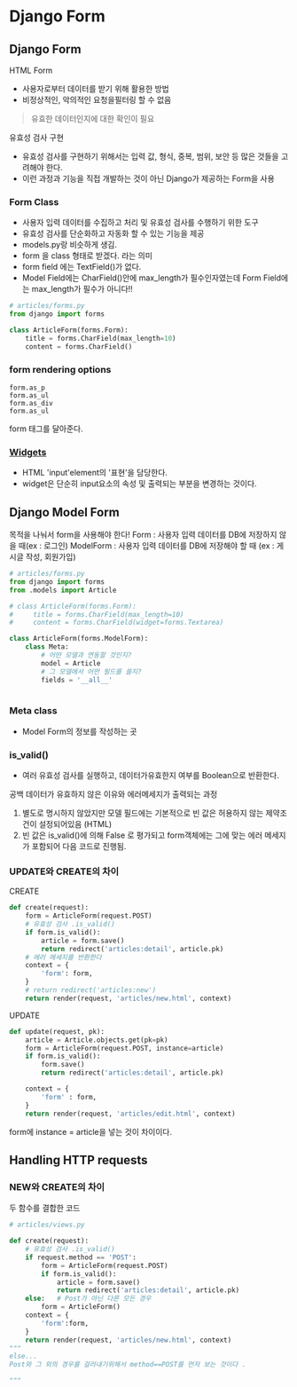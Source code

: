 # Django Form

## Django Form
HTML Form 
- 사용자로부터 데이터를 받기 위해 활용한 방법
- 비정상적인, 악의적인 요청을필터링 할 수 없음
> 유효한 데이터인지에 대한 확인이 필요 

유효성 검사 구현 
- 유효성 검사를 구현하기 위해서는 입력 값, 형식, 중복, 범위, 보안 등 많은 것들을 고려해야 한다. 
- 이런 과정과 기능을 직접 개발하는 것이 아닌 Django가 제공하는 Form을 사용

### Form Class
- 사용자 입력 데이터를 수집하고 처리 및 유효성 검사를 수행하기 위한 도구 
- 유효성 검사를 단순화하고 자동화 할 수 있는 기능을 제공
- models.py랑 비슷하게 생김. 
- form 을 class 형태로 받겠다. 라는 의미
- form field 에는 TextField()가 없다. 
- Model Field에는 CharField()안에 max_length가 필수인자였는데 Form Field에는 max_length가 필수가 아니다!!

```python
# articles/forms.py
from django import forms 

class ArticleForm(forms.Form):
    title = forms.CharField(max_length=10)
    content = forms.CharField()

```

### form rendering options 

```plain
form.as_p 
form.as_ul
form.as_div
form.as_ul
```
form 태그를 달아준다. 

### [Widgets](https://docs.djangoproject.com/en/5.0/ref/forms/widgets/)
- HTML 'input'element의 '표현'을 담당한다.
- widget은 단순히 input요소의 속성 및 출력되는 부분을 변경하는 것이다. 


## Django Model Form

목적을 나눠서 form을 사용해야 한다! 
Form : 사용자 입력 데이터를 DB에 저장하지 않을 때(ex : 로그인)
ModelForm : 사용자 입력 데이터를 DB에 저장해야 할 때 (ex : 게시글 작성, 회원가입)

```python 
# articles/forms.py
from django import forms 
from .models import Article

# class ArticleForm(forms.Form):
#     title = forms.CharField(max_length=10)
#     content = forms.CharField(widget=forms.Textarea)

class ArticleForm(forms.ModelForm):
    class Meta:
        # 어떤 모델과 연동할 것인지?
        model = Article 
        # 그 모델에서 어떤 필드를 쓸지?
        fields = '__all__' 
        

```
### Meta class
- Model Form의 정보를 작성하는 곳


### is_valid()

- 여러 유효성 검사를 실행하고, 데이터가유효한지 여부를 Boolean으로 반환한다.

공백 데이터가 유효하지 않은 이유와 에러메세지가 출력되는 과정
1. 별도로 명시하지 않았지만 모델 필드에는 기본적으로 빈 값은 허용하지 않는 제약조건이 설정되어있음 (HTML)
2. 빈 값은 is_valid()에 의해 False 로 평가되고 form객체에는 그에 맞는 에러 메세지가 포함되어 다음 코드로 진행됨. 

### UPDATE와 CREATE의 차이
CREATE
```python
def create(request):
    form = ArticleForm(request.POST)
    # 유효성 검사 .is_valid()
    if form.is_valid():
        article = form.save()
        return redirect('articles:detail', article.pk)
    # 에러 메세지를 반환한다
    context = {
        'form': form,
    }
    # return redirect('articles:new')
    return render(request, 'articles/new.html', context)
```


UPDATE
```python
def update(request, pk):
    article = Article.objects.get(pk=pk)
    form = ArticleForm(request.POST, instance=article)
    if form.is_valid():
        form.save()
        return redirect('articles:detail', article.pk)

    context = {
        'form' : form,
    }
    return render(request, 'articles/edit.html', context)

```
form에 instance = article을 넣는 것이 차이이다. 


## Handling HTTP requests

### NEW와 CREATE의 차이 

두 함수를 결합한 코드
```python
# articles/views.py 

def create(request):
    # 유효성 검사 .is_valid()
    if request.method == 'POST':
        form = ArticleForm(request.POST)
        if form.is_valid():
            article = form.save()
            return redirect('articles:detail', article.pk)
    else:   # Post가 아닌 다른 모든 경우 
        form = ArticleForm()
    context = {
        'form':form,
    }
    return render(request, 'articles/new.html', context)
"""
else... 
Post와 그 외의 경우를 걸러내기위해서 method==POST를 먼저 보는 것이다 .

"""

```


